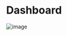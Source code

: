 # Dashboard
![image](https://user-images.githubusercontent.com/100991200/235337477-947fda59-5b7d-4404-92f1-801fc0b537c1.png)

